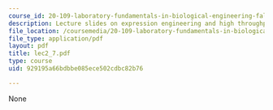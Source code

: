 ```yaml
---
course_id: 20-109-laboratory-fundamentals-in-biological-engineering-fall-2007
description: Lecture slides on expression engineering and high throughput technologies.
file_location: /coursemedia/20-109-laboratory-fundamentals-in-biological-engineering-fall-2007/929195a66bdbbe085ece502cdbc82b76_lec2_7.pdf
file_type: application/pdf
layout: pdf
title: lec2_7.pdf
type: course
uid: 929195a66bdbbe085ece502cdbc82b76

---
```

None